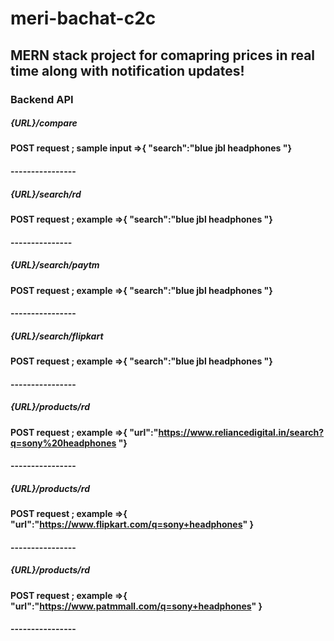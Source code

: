 # meri-bachat-c2c
## MERN stack project for comapring prices in real time along with notification updates!

### Backend API
##### {URL}/compare
####  POST request ; sample input =>{ "search":"blue jbl headphones "}
#### ----------------

##### {URL}/search/rd
####  POST request ; example =>{ "search":"blue jbl headphones "}
#### ---------------

##### {URL}/search/paytm
####  POST request ; example =>{ "search":"blue jbl headphones "}
#### ----------------


##### {URL}/search/flipkart
####  POST request ; example =>{ "search":"blue jbl headphones "}
#### ----------------


##### {URL}/products/rd
####  POST request ; example =>{ "url":"https://www.reliancedigital.in/search?q=sony%20headphones "}
#### ----------------


##### {URL}/products/rd
####  POST request ; example =>{ "url":"https://www.flipkart.com/q=sony+headphones" }
#### ----------------


##### {URL}/products/rd
####  POST request ; example =>{ "url":"https://www.patmmall.com/q=sony+headphones" }
#### ----------------

